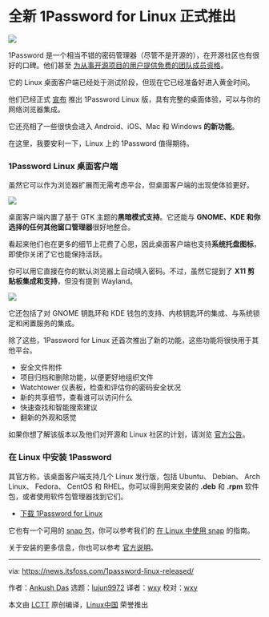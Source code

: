 [#]: subject: (1Password for Linux Is Officially Here With Brand New Features)
[#]: via: (https://news.itsfoss.com/1password-linux-released/)
[#]: author: (Ankush Das https://news.itsfoss.com/author/ankush/)
[#]: collector: (lujun9972)
[#]: translator: (wxy)
[#]: reviewer: (wxy)
[#]: publisher: ( )
[#]: url: ( )

全新 1Password for Linux 正式推出
======

![](https://i0.wp.com/news.itsfoss.com/wp-content/uploads/2021/05/1password-linux-feat.png?w=1200&ssl=1)

1Password 是一个相当不错的密码管理器（尽管不是开源的），在开源社区也有很好的口碑。他们甚至 [为从事开源项目的用户提供免费的团队成员资格][1]。

它的 Linux 桌面客户端已经处于测试阶段，但现在它已经准备好进入黄金时间。

他们已经正式 [宣布][2] 推出 1Password Linux 版，具有完整的桌面体验，可以与你的网络浏览器集成。

它还亮相了一些很快会进入 Android、iOS、Mac 和 Windows **的新功能**。

在这里，我要安利一下，Linux 上的 1Password 值得期待。

### 1Password Linux 桌面客户端

虽然它可以作为浏览器扩展而无需考虑平台，但桌面客户端的出现使体验更好。

![](https://i2.wp.com/news.itsfoss.com/wp-content/uploads/2021/05/1pass-account-dark.png?w=1280&ssl=1)

桌面客户端内置了基于 GTK 主题的**黑暗模式支持**。它还能与 **GNOME、KDE 和你选择的任何其他窗口管理器**很好地整合。

看起来他们也在更多的细节上花费了心思，因此桌面客户端也支持**系统托盘图标**，即使你关闭了它也能保持活跃。

你可以用它直接在你的默认浏览器上自动填入密码。不过，虽然它提到了 **X11 剪贴板集成和支持**，但没有提到 Wayland。

![](https://i2.wp.com/news.itsfoss.com/wp-content/uploads/2021/05/1pass-screenshot.png?w=1280&ssl=1)

它还包括了对 GNOME 钥匙环和 KDE 钱包的支持、内核钥匙环的集成、与系统锁定和闲置服务的集成。

除了这些，1Password for Linux 还首次推出了新的功能，这些功能将很快用于其他平台。

  * 安全文件附件
  * 项目归档和删除功能，以便更好地组织文件
  * Watchtower 仪表板，检查和评估你的密码安全状况
  * 新的共享细节，查看谁可以访问什么
  * 快速查找和智能搜索建议
  * 翻新的外观和感觉

如果你想了解该版本以及他们对开源和 Linux 社区的计划，请浏览 [官方公告][2]。

### 在 Linux 中安装 1Password

其官方称，该桌面客户端支持几个 Linux 发行版，包括 Ubuntu、 Debian、 Arch Linux、 Fedora、 CentOS 和 RHEL。你可以得到用来安装的 **.deb** 和 **.rpm** 软件包，或者使用软件包管理器找到它们。

- [下载 1Password for Linux][4]

它也有一个可用的 [snap 包][5]，你可以参考我们的 [在 Linux 中使用 snap][6] 的指南。

关于安装的更多信息，你也可以参考 [官方说明][7]。

--------------------------------------------------------------------------------

via: https://news.itsfoss.com/1password-linux-released/

作者：[Ankush Das][a]
选题：[lujun9972][b]
译者：[wxy](https://github.com/wxy)
校对：[wxy](https://github.com/wxy)

本文由 [LCTT](https://github.com/LCTT/TranslateProject) 原创编译，[Linux中国](https://linux.cn/) 荣誉推出

[a]: https://news.itsfoss.com/author/ankush/
[b]: https://github.com/lujun9972
[1]: https://news.itsfoss.com/1password-free-subscriptions/
[2]: https://blog.1password.com/welcoming-linux-to-the-1password-family/
[4]: https://1password.com/downloads/linux/
[5]: https://snapcraft.io/1password
[6]: https://itsfoss.com/use-snap-packages-ubuntu-16-04/
[7]: https://support.1password.com/install-linux/
